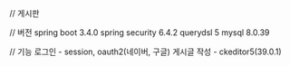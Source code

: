 // 게시판

// 버전
spring boot 3.4.0
spring security 6.4.2
querydsl 5
mysql 8.0.39


// 기능
로그인 - session, oauth2(네이버, 구글)
게시글 작성 - ckeditor5(39.0.1)
